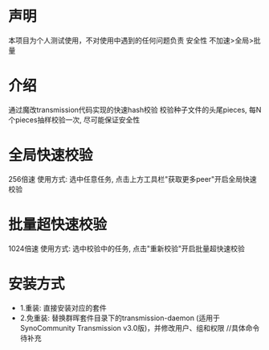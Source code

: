 # 声明
本项目为个人测试使用，不对使用中遇到的任何问题负责
安全性 不加速>全局>批量
# 介绍
通过魔改transmission代码实现的快速hash校验
校验种子文件的头尾pieces, 每N个pieces抽样校验一次, 尽可能保证安全性
# 全局快速校验
256倍速
使用方式:
选中任意任务, 点击上方工具栏"获取更多peer"开启全局快速校验
# 批量超快速校验
1024倍速
使用方式:
选中校验中的任务, 点击"重新校验"开启批量超快速校验
# 安装方式
- 1.重装: 直接安装对应的套件
- 2.免重装: 替换群晖套件目录下的transmission-daemon (适用于SynoCommunity Transmission v3.0版)，并修改用户、组和权限
//具体命令待补充
